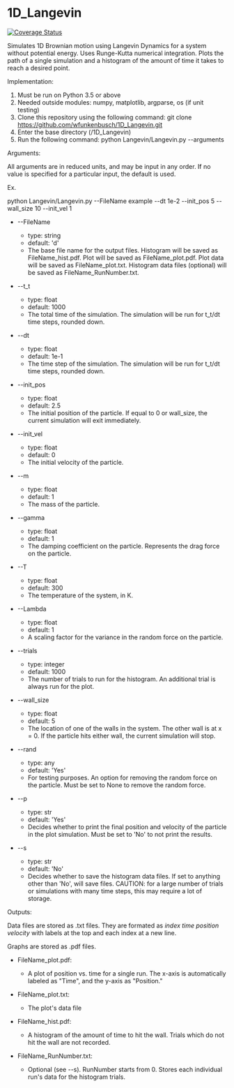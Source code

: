 # 1D_Langevin

[![Coverage Status](https://coveralls.io/repos/github/wfunkenbusch/1D_Langevin/badge.svg?branch=master)](https://coveralls.io/github/wfunkenbusch/1D_Langevin?branch=master)

Simulates 1D Brownian motion using Langevin Dynamics for a system without potential energy. Uses Runge-Kutta numerical integration. Plots the path of a single simulation and a histogram of the amount of time it takes to reach a desired point.

Implementation:
1. Must be run on Python 3.5 or above
1. Needed outside modules: numpy, matplotlib, argparse, os (if unit testing)
2. Clone this repository using the following command: git clone https://github.com/wfunkenbusch/1D_Langevin.git
3. Enter the base directory (/1D_Langevin)
4. Run the following command: python Langevin/Langevin.py --arguments

Arguments:

All arguments are in reduced units, and may be input in any order. If no value is specified for a particular input, the default is used.

Ex.

python Langevin/Langevin.py --FileName example --dt 1e-2 --init_pos 5 --wall_size 10 --init_vel 1

* --FileName
    * type: string
    * default: 'd'
    * The base file name for the output files. Histogram will be saved as FileName_hist.pdf. Plot will be saved as FileName_plot.pdf. Plot data will be saved as FileName_plot.txt. Histogram data files (optional) will be saved as FileName_RunNumber.txt.

* --t_t
    * type: float
    * default: 1000
    * The total time of the simulation. The simulation will be run for t_t/dt time steps, rounded down.

* --dt
    * type: float
    * default: 1e-1
    * The time step of the simulation. The simulation will be run for t_t/dt time steps, rounded down.

* --init_pos
    * type: float
    * default: 2.5
    * The initial position of the particle. If equal to 0 or wall_size, the current simulation will exit immediately.

* --init_vel
    * type: float
    * default: 0
    * The initial velocity of the particle.

* --m
    * type: float
    * default: 1
    * The mass of the particle.

* --gamma
    * type: float
    * default: 1
    * The damping coefficient on the particle. Represents the drag force on the particle.

* --T
    * type: float
    * default: 300
    * The temperature of the system, in K.

* --Lambda
    * type: float
    * default: 1
    * A scaling factor for the variance in the random force on the particle.

* --trials
    * type: integer
    * default: 1000
    * The number of trials to run for the histogram. An additional trial is always run for the plot.

* --wall_size
    * type: float
    * default: 5
    * The location of one of the walls in the system. The other wall is at x = 0. If the particle hits either wall, the current simulation will stop.

* --rand
    * type: any
    * default: 'Yes'
    * For testing purposes. An option for removing the random force on the particle. Must be set to None to remove the random force.

* --p
    * type: str
    * default: 'Yes'
    * Decides whether to print the final position and velocity of the particle in the plot simulation. Must be set to 'No' to not print the results.

* --s
    * type: str
    * default: 'No'
    * Decides whether to save the histogram data files. If set to anything other than 'No', will save files. CAUTION: for a large number of trials or simulations with many time steps, this may require a lot of storage.

Outputs:

Data files are stored as .txt files. They are formated as *index time position velocity* with labels at the top and each index at a new line.

Graphs are stored as .pdf files.

* FileName_plot.pdf:
    * A plot of position vs. time for a single run. The x-axis is automatically labeled as "Time", and the y-axis as "Position."

* FileName_plot.txt:
    * The plot's data file

* FileName_hist.pdf:
    * A histogram of the amount of time to hit the wall. Trials which do not hit the wall are not recorded.

* FileName_RunNumber.txt:
    * Optional (see --s). RunNumber starts from 0. Stores each individual run's data for the histogram trials.